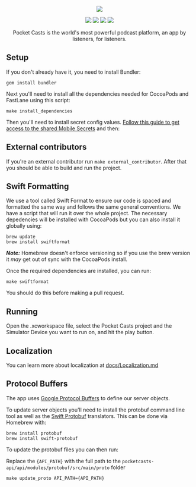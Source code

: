<p align="center">
    <img src="https://user-images.githubusercontent.com/7040243/190481901-1b47101c-da98-400f-b92b-bca9e66f4c8c.svg" />
</p>

<p align="center">
    <a href="https://buildkite.com/automattic/pocket-casts-ios"><img src="https://badge.buildkite.com/6c995de3d1584006341cc4dfda1312619f375385f5c0319dfe.svg?branch=trunk" /></a>
    <a href="https://github.com/Automattic/pocket-casts-ios/blob/trunk/LICENSE.md"><img src="https://img.shields.io/badge/license-MPL-black" /></a>
    <img src="https://img.shields.io/badge/platform-ios%20%7C%20watchos-lightgrey" />
    <img src="https://img.shields.io/badge/Xcode-v14.0%2B-informational" />
</p>

<p align="center">
    Pocket Casts is the world's most powerful podcast platform, an app by listeners, for listeners.
</p>

## Setup

If you don't already have it, you need to install Bundler:

`gem install bundler`

Next you'll need to install all the dependencies needed for CocoaPods and FastLane using this script:

`make install_dependencies`

Then you'll need to install secret config values. [Follow this guide to get access to the shared Mobile Secrets](https://fieldguide.automattic.com/mobile-native-development/updating-mobile-secrets/) and then:

## External contributors

If you're an external contributor run `make external_contributor`. After that you should be able to build and run the project.

## Swift Formatting

We use a tool called Swift Format to ensure our code is spaced and formatted the same way and follows the same general conventions. We have a script that will run it over the whole project. The necessary depedencies will be installed with CocoaPods but you can also install it globally using:

```
brew update
brew install swiftformat
```
***Note:*** Homebrew doesn't enforce versioning so if you use the brew version it _may_ get out of sync with the CocoaPods install.

Once the required dependencies are installed, you can run:

`make swiftformat`

You should do this before making a pull request.

## Running

Open the .xcworkspace file, select the Pocket Casts project and the Simulator Device you want to run on, and hit the play button.

## Localization

You can learn more about localization at [docs/Localization.md](./documentation/localization.md)

## Protocol Buffers

The app uses [Google Protocol Buffers](https://developers.google.com/protocol-buffers) to define our server objects.

To update server objects you'll need to install the protobuf command line tool as well as the [Swift Protobuf](https://github.com/apple/swift-protobuf) translators. This can be done via Homebrew with:

```
brew install protobuf
brew install swift-protobuf
```

To update the protobuf files you can then run:

Replace the `{API_PATH}` with the full path to the `pocketcasts-api/api/modules/protobuf/src/main/proto` folder

```
make update_proto API_PATH={API_PATH}
```
